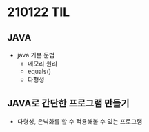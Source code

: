 # 210122 TIL

## JAVA

- java 기본 문법
  - 메모리 원리
  - equals()
  - 다형성

## JAVA로 간단한 프로그램 만들기

- 다형성, 은닉화를 할 수 적용해볼 수 있는 프로그램